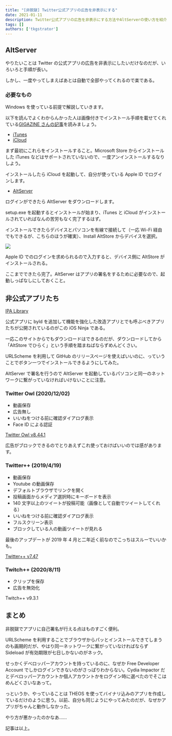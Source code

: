 ```yaml
---
title: "[非脱獄] Twitter公式アプリの広告を非表示にする"
date: 2021-01-11
description: Twitter公式アプリの広告を非表示にする方法やAltServerの使い方を紹介します
tags: []
authors: ['tkgstrator']
---
```


## AltServer

やりたいことは Twitter の公式アプリの広告を非表示にしたいだけなのだが、いろいろと手順が長い。

しかし、一度やってしまえばあとは自動で全部やってくれるので楽である。

### 必要なもの

Windows を使っている前提で解説していきます。

以下を読んでよくわからんかった人は画像付きでインストール手順を載せてくれている[GIGAZINE さんの記事](https://gigazine.net/news/20201115-altstore/)を読みましょう。

- [iTunes](https://www.apple.com/itunes/)
- [iCloud](https://support.apple.com/en-us/HT204283)

まず最初にこれらをインストールすること。Microsoft Store からインストールした iTunes などはサポートされていないので、一度アンインストールするなりしよう。

インストールしたら iCloud を起動して、自分が使っている Apple ID でログインします。

- [AltServer](https://altstore.io/)

ログインができたら AltServer をダウンロードします。

setup.exe を起動するとインストールが始まり、iTunes と iCloud がインストールされていればなんの苦労もなく完了するはず。

インストールできたらデバイスとパソコンを有線で接続して（一応 Wi-Fi 経由でもできるが、こちらのほうが確実）、Install AltStore からデバイスを選択。

![](https://pbs.twimg.com/media/ErWBZCwUYAEXKMW?format=png)

Apple ID でのログインを求められるので入力すると、デバイス側に AltStore がインストールされる。

ここまでできたら完了。AltServer はアプリの署名をするために必要なので、起動しっぱなしにしておくこと。

## 非公式アプリたち

[IPA Library](https://iosninja.io/ipa-library)

公式アプリに byld を追加して機能を強化した改造アプリとでも呼ぶべきアプリたちが公開されているのがこの iOS Ninja である。

一応このサイトからでもダウンロードはできるのだが、ダウンロードしてから「AltStore でひらく」という手順を踏まねばならずめんどくさい。

URLScheme を利用して GitHub のリリースページを使えばいいのに、っていうことでボタン一つでインストールできるようにしてみた。

AltServer で署名を行うので AltServer を起動しているパソコンと同一のネットワークに繋がっていなければいけないことに注意。

### Twitter Owl (2020/12/02)

- 動画保存
- 広告無し
- いいねをつける前に確認ダイアログ表示
- Face ID による認証

[Twitter Owl v8.44.1](altstore://install?url=https://github.com/tkgstrator/Pleiades/releases/download/IPAs/Twitter.8.44.1.Owl.1.5.ipa)

広告がブロックできるのでとりあえずこれ使っておけばいいのでは感があります。

### Twitter++ (2019/4/19)

- 動画保存
- Youtube の動画保存
- デフォルトブラウザでリンクを開く
- 投稿画面からメディア選択時にキーボードを表示
- 140 文字以上のツイートが投稿可能（画像として自動でツイートしてくれる）
- いいねをつける前に確認ダイアログ表示
- フルスクリーン表示
- ブロックしている人の動画ツイートが見れる

最後のアップデートが 2019 年 4 月と二年近く前なのでこっちはスルーでいいかも。

[Twitter++ v7.47](altstore://install?url=https://github.com/tkgstrator/Pleiades/releases/download/IPAs/TwitterPlus_v7.47_T1.2r-82.ipa)

### Twitch++ (2020/8/11)

- クリップを保存
- 広告を無効化

Twitch++ v9.3.1

## まとめ

非脱獄でアプリに自己署名が行える点はものすごく便利。

URLScheme を利用することでブラウザからパッとインストールできてしまうのも画期的だが、やはり同一ネットワークに繋がっていなければならず Sideload が有効期限が七日しかないのがネック。

せっかくデベロッパーアカウントを持っているのに、なぜか Free Developer Account でしかログインできないのがさっぱりわからない。Cydia Impactor だとデベロッパーアカウントか個人アカウントかをログイン時に選べたのでそこはめんどくさいなあって。

っというか、やっていることは THEOS を使ってバイナリ込みのアプリを作成しているだけのように思う。以前、自分も同じようにやってみたのだが、なぜかアプリがちゃんと動作しなかった。

やり方が悪かったのかなあ......

記事は以上。
